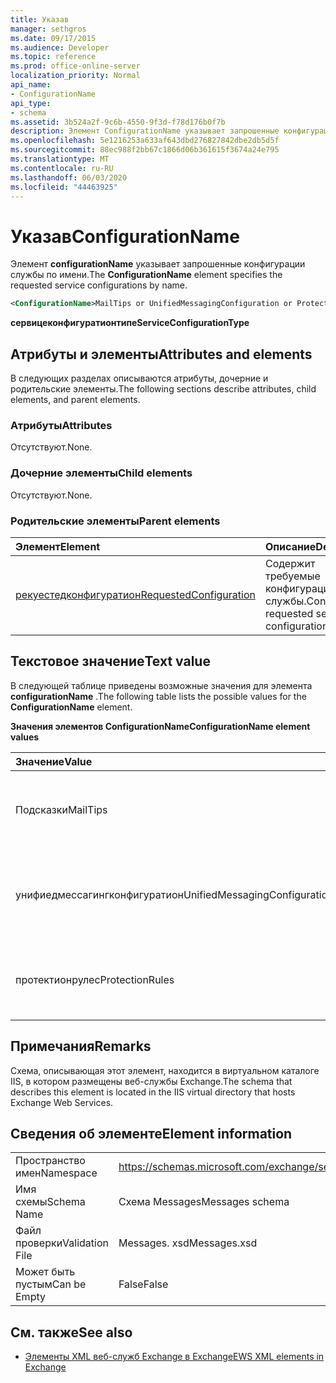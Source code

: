 ```yaml
---
title: Указав
manager: sethgros
ms.date: 09/17/2015
ms.audience: Developer
ms.topic: reference
ms.prod: office-online-server
localization_priority: Normal
api_name:
- ConfigurationName
api_type:
- schema
ms.assetid: 3b524a2f-9c6b-4550-9f3d-f78d176b0f7b
description: Элемент ConfigurationName указывает запрошенные конфигурации службы по имени.
ms.openlocfilehash: 5e1216253a633af643dbd276827842dbe2db5d5f
ms.sourcegitcommit: 88ec988f2bb67c1866d06b361615f3674a24e795
ms.translationtype: MT
ms.contentlocale: ru-RU
ms.lasthandoff: 06/03/2020
ms.locfileid: "44463925"
---
```

# <a name="configurationname"></a><span data-ttu-id="4d756-103">Указав</span><span class="sxs-lookup"><span data-stu-id="4d756-103">ConfigurationName</span></span>

<span data-ttu-id="4d756-104">Элемент **configurationName** указывает запрошенные конфигурации службы по имени.</span><span class="sxs-lookup"><span data-stu-id="4d756-104">The **ConfigurationName** element specifies the requested service configurations by name.</span></span> 
  
```xml
<ConfigurationName>MailTips or UnifiedMessagingConfiguration or ProtectionRules</ConfigurationName>
```

 <span data-ttu-id="4d756-105">**сервицеконфигуратионтипе**</span><span class="sxs-lookup"><span data-stu-id="4d756-105">**ServiceConfigurationType**</span></span>
## <a name="attributes-and-elements"></a><span data-ttu-id="4d756-106">Атрибуты и элементы</span><span class="sxs-lookup"><span data-stu-id="4d756-106">Attributes and elements</span></span>

<span data-ttu-id="4d756-107">В следующих разделах описываются атрибуты, дочерние и родительские элементы.</span><span class="sxs-lookup"><span data-stu-id="4d756-107">The following sections describe attributes, child elements, and parent elements.</span></span>
  
### <a name="attributes"></a><span data-ttu-id="4d756-108">Атрибуты</span><span class="sxs-lookup"><span data-stu-id="4d756-108">Attributes</span></span>

<span data-ttu-id="4d756-109">Отсутствуют.</span><span class="sxs-lookup"><span data-stu-id="4d756-109">None.</span></span>
  
### <a name="child-elements"></a><span data-ttu-id="4d756-110">Дочерние элементы</span><span class="sxs-lookup"><span data-stu-id="4d756-110">Child elements</span></span>

<span data-ttu-id="4d756-111">Отсутствуют.</span><span class="sxs-lookup"><span data-stu-id="4d756-111">None.</span></span>
  
### <a name="parent-elements"></a><span data-ttu-id="4d756-112">Родительские элементы</span><span class="sxs-lookup"><span data-stu-id="4d756-112">Parent elements</span></span>

|<span data-ttu-id="4d756-113">**Элемент**</span><span class="sxs-lookup"><span data-stu-id="4d756-113">**Element**</span></span>|<span data-ttu-id="4d756-114">**Описание**</span><span class="sxs-lookup"><span data-stu-id="4d756-114">**Description**</span></span>|
|:-----|:-----|
|[<span data-ttu-id="4d756-115">рекуестедконфигуратион</span><span class="sxs-lookup"><span data-stu-id="4d756-115">RequestedConfiguration</span></span>](requestedconfiguration.md) <br/> |<span data-ttu-id="4d756-116">Содержит требуемые конфигурации службы.</span><span class="sxs-lookup"><span data-stu-id="4d756-116">Contains the requested service configurations.</span></span>  <br/> |
   
## <a name="text-value"></a><span data-ttu-id="4d756-117">Текстовое значение</span><span class="sxs-lookup"><span data-stu-id="4d756-117">Text value</span></span>

<span data-ttu-id="4d756-118">В следующей таблице приведены возможные значения для элемента **configurationName** .</span><span class="sxs-lookup"><span data-stu-id="4d756-118">The following table lists the possible values for the **ConfigurationName** element.</span></span> 
  
<span data-ttu-id="4d756-119">**Значения элементов ConfigurationName**</span><span class="sxs-lookup"><span data-stu-id="4d756-119">**ConfigurationName element values**</span></span>

|<span data-ttu-id="4d756-120">**Значение**</span><span class="sxs-lookup"><span data-stu-id="4d756-120">**Value**</span></span>|<span data-ttu-id="4d756-121">**Описание**</span><span class="sxs-lookup"><span data-stu-id="4d756-121">**Description**</span></span>|
|:-----|:-----|
|<span data-ttu-id="4d756-122">Подсказки</span><span class="sxs-lookup"><span data-stu-id="4d756-122">MailTips</span></span>  <br/> |<span data-ttu-id="4d756-123">Определяет конфигурацию службы почтовых подсказок.</span><span class="sxs-lookup"><span data-stu-id="4d756-123">Identifies the MailTips service configuration.</span></span>  <br/> |
|<span data-ttu-id="4d756-124">унифиедмессагингконфигуратион</span><span class="sxs-lookup"><span data-stu-id="4d756-124">UnifiedMessagingConfiguration</span></span>  <br/> |<span data-ttu-id="4d756-125">Определяет конфигурацию службы единой системы обмена сообщениями.</span><span class="sxs-lookup"><span data-stu-id="4d756-125">Identifies the Unified Messaging service configuration.</span></span>  <br/> |
|<span data-ttu-id="4d756-126">протектионрулес</span><span class="sxs-lookup"><span data-stu-id="4d756-126">ProtectionRules</span></span>  <br/> |<span data-ttu-id="4d756-127">Определяет конфигурацию службы правил защиты.</span><span class="sxs-lookup"><span data-stu-id="4d756-127">Identifies the Protection Rules service configuration.</span></span>  <br/> |
   
## <a name="remarks"></a><span data-ttu-id="4d756-128">Примечания</span><span class="sxs-lookup"><span data-stu-id="4d756-128">Remarks</span></span>

<span data-ttu-id="4d756-129">Схема, описывающая этот элемент, находится в виртуальном каталоге IIS, в котором размещены веб-службы Exchange.</span><span class="sxs-lookup"><span data-stu-id="4d756-129">The schema that describes this element is located in the IIS virtual directory that hosts Exchange Web Services.</span></span>
  
## <a name="element-information"></a><span data-ttu-id="4d756-130">Сведения об элементе</span><span class="sxs-lookup"><span data-stu-id="4d756-130">Element information</span></span>

|||
|:-----|:-----|
|<span data-ttu-id="4d756-131">Пространство имен</span><span class="sxs-lookup"><span data-stu-id="4d756-131">Namespace</span></span>  <br/> |https://schemas.microsoft.com/exchange/services/2006/messages  <br/> |
|<span data-ttu-id="4d756-132">Имя схемы</span><span class="sxs-lookup"><span data-stu-id="4d756-132">Schema Name</span></span>  <br/> |<span data-ttu-id="4d756-133">Схема Messages</span><span class="sxs-lookup"><span data-stu-id="4d756-133">Messages schema</span></span>  <br/> |
|<span data-ttu-id="4d756-134">Файл проверки</span><span class="sxs-lookup"><span data-stu-id="4d756-134">Validation File</span></span>  <br/> |<span data-ttu-id="4d756-135">Messages. xsd</span><span class="sxs-lookup"><span data-stu-id="4d756-135">Messages.xsd</span></span>  <br/> |
|<span data-ttu-id="4d756-136">Может быть пустым</span><span class="sxs-lookup"><span data-stu-id="4d756-136">Can be Empty</span></span>  <br/> |<span data-ttu-id="4d756-137">False</span><span class="sxs-lookup"><span data-stu-id="4d756-137">False</span></span>  <br/> |
   
## <a name="see-also"></a><span data-ttu-id="4d756-138">См. также</span><span class="sxs-lookup"><span data-stu-id="4d756-138">See also</span></span>



- [<span data-ttu-id="4d756-139">Элементы XML веб-служб Exchange в Exchange</span><span class="sxs-lookup"><span data-stu-id="4d756-139">EWS XML elements in Exchange</span></span>](ews-xml-elements-in-exchange.md)

